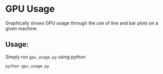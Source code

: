 # GPU Usage
Graphically shows GPU usage through the use of line and bar plots on a given machine.

## Usage:
Simply run `gpu_usage.py` using python

```bash
python gpu_usage.py
```
